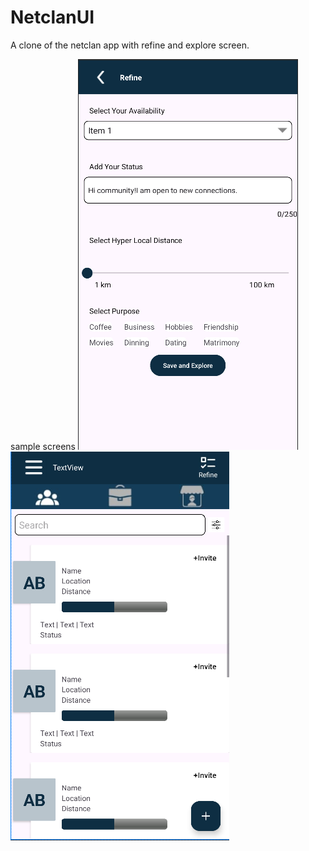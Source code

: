 # NetclanUI
A clone of the netclan app with refine and explore screen.





sample screens 
![Screenshot 1](https://github.com/Aditya10bit/NetclanUI/blob/main/Screenshot%202024-06-23%20042551.png)
![Screenshot 2](https://github.com/Aditya10bit/NetclanUI/blob/main/Screenshot%202024-06-23%20042623.png)
